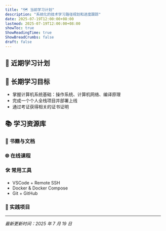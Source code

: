 ```yaml
---
title: "🗺️ 当前学习计划"
description: "系统化的技术学习路径规划和进度跟踪"
date: 2025-07-19T12:00:00+08:00
lastmod: 2025-07-19T12:00:00+08:00
showToc: true
ShowReadingTime: true
ShowBreadCrumbs: false
draft: false
---
```


## 🎯 近期学习计划



## 🎯 长期学习目标

- 掌握计算机系统基础：操作系统、计算机网络、编译原理
- 完成一个个人全栈项目并部署上线
- 通过考证获得相关的证书证明

## 📚 学习资源库

### 📖 书籍与文档

### 🌐 在线课程

### 🛠️ 常用工具

- VSCode + Remote SSH
- Docker & Docker Compose
- Git + GitHub

### 🔧 实践项目

---

_最新更新时间：2025 年 7 月 19 日_
